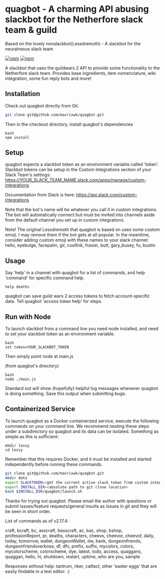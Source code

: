 # quagbot - A charming API abusing slackbot for the Netherfore slack team & guild

Based on the lovely nnnslackbot(Lessdremoth) - A slackbot for the neuralnexus slack team

[![npm](https://img.shields.io/npm/v/nnnslackbot.svg)](https://www.npmjs.com/package/nnnslackbot)
[![npm](https://img.shields.io/npm/l/nnnslackbot.svg)](https://spdx.org/licenses/MIT)

A slackbot that uses the guildwars 2 API to provide some functionality to the Netherfore slack team. Provides base ingredients, item nomenclature, wiki integration, some fun reply bots and more!

## Installation

Check out quagbot directly from Git.

```bash
git clone git@github.com/mavrixwk/quagbot.git
```

Then in the checkout directory, install quagbot's dependencies

```
bash
npm install
```

## Setup

quagbot expects a slackbot token as an environment variable called 'token'. Slackbot tokens can be setup in the Custom Integrations section of your Slack Team's settings:
https://YOUR_SLACK_TEAM_NAME.slack.com/apps/manage/custom-integrations

Documentation from Slack is here:
https://api.slack.com/custom-integrations


Note that the bot's name will be whatever you call it in custom integrations. The bot will automatically connect but must be invited into channels aside from the default channel you set up in custom integrations.

Note! The original Lessdremoth that quagbot is based on uses some custom emoji. I may remove them if the bot gets at all popular. In the meantime, consider adding custom emoji with these names to your slack channel: hello, eyebulge, facepalm, gir, coollink, frasier, butt, gary_busey, fu, bustin

## Usage
Say 'help' in a channel with quagbot for a list of commands, and help 'command' for specific command help.

```
help deaths
```


quagbot can save guild wars 2 access tokens to fetch account-specific data. Tell quagbot 'access token help' for steps.

## Run with Node

To launch slackbot from a command line you need node installed, and need to set your slackbot token as an environment variable.

```
bash
set token=YOUR_SLACKBOT_TOKEN
```

Then simply point node at main.js

(from quagbot's directory)
```
bash
node ./main.js
```

Standard out will show (hopefully) helpful log messages whenever quagbot is doing something. Save this output when submitting bugs.

## Containerized Service

To launch quagbot as a Docker containerized service, execute the following commands on your command line.  We recommend nesting these steps under a subdirectory so quagbot and its data can be isolated.  Something as simple as this is sufficient:

```
mkdir lessy
cd lessy
```
Remember that this requires Docker, and it must be installed and started independently before running these commands.

```bash
git clone git@github.com/mavrixwk/quagbot.git
mkdir data
export SLACKTOKEN=<get the current active slack token from custom integrations>
export INSTALL_DIR=<absolute path to git clone location>
bash $INSTALL_DIR/quagbot/launch.sh
```

Thanks for trying out quagbot. Please email the author with questions or submit issues/feature requests/general insults as issues in git and they will be seen in short order.

List of commands as of v2.17.4:

craft, bcraft, bc, asscraft, basscraft, ac, bac, shop, bshop, professionReport, pr, deaths, characters, cheevo, cheevor, cheevof, daily, today, tomorrow, wallet, dungeonWallet, dw, bank, dungeonfriends, dungeonfriendsverbose, df, dfv, prefix, suffix, mycolors, colors, mycolorscheme, colorscheme, dye, latest, todo, access, quaggans, quaggan, hello, hi, shutdown, restart, uptime, who are you, sample

Responses without help: tantrum, riker, catfact, other 'easter eggs' that are easily findable in a text editor. :)
